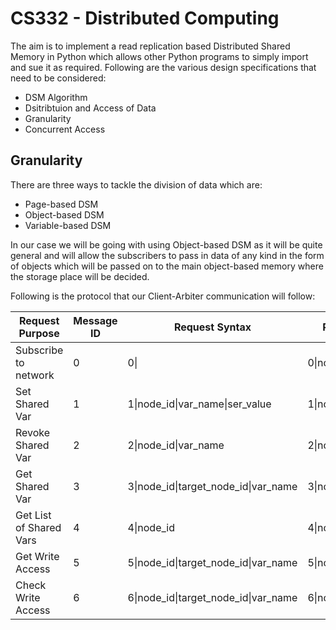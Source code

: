 # CS332 - Distributed Computing
The aim is to implement a read replication based Distributed Shared Memory in Python which allows other Python programs to simply import and sue it as required. Following are the various design specifications that need to be considered:

* DSM Algorithm
* Dsitribtuion and Access of Data
* Granularity
* Concurrent Access

## Granularity

There are three ways to tackle the division of data which are:

* Page-based DSM
* Object-based DSM
* Variable-based DSM

In our case we will be going with using Object-based DSM as it will be quite general and will allow the subscribers to pass in data of any kind in the form of objects which will be passed on to the main object-based memory where the storage place will be decided.

Following is the protocol that our Client-Arbiter communication will follow:

| Request Purpose        | Message ID      | Request Syntax   | Response Syntax           |
| -------------- | ----------- | ------------ | -------------------- |
| Subscribe to network      | 0           | 0&#124;      | 0&#124;node_id       |
| Set Shared Var    | 1           | 1&#124;node_id&#124;var_name&#124;ser_value | 1&#124;node_id |
| Revoke Shared Var | 2 | 2&#124;node_id&#124;var_name | 2&#124;node_id |
| Get Shared Var | 3 | 3&#124;node_id&#124;target_node_id&#124;var_name | 3&#124;node_id&#124;var_val |
| Get List of Shared Vars | 4 | 4&#124;node_id | 4&#124;node_id&#124;serialized_obj |
| Get Write Access | 5 | 5&#124;node_id&#124;target_node_id&#124;var_name | 5&#124;node_id/err_code |
| Check Write Access | 6 | 6&#124;node_id&#124;target_node_id&#124;var_name | 6&#124;node_id/err_code |
